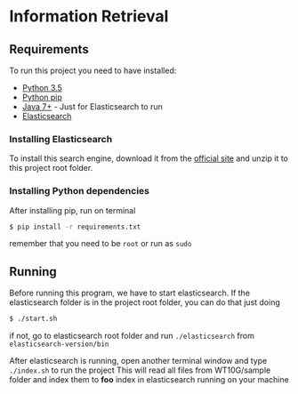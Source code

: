 # Information Retrieval

## Requirements

To run this project you need to have installed:
* [Python 3.5](https://www.python.org/)
* [Python pip](https://pypi.python.org/pypi/pip)
* [Java 7+](http://www.oracle.com/technetwork/java/javase/downloads/index.html) - Just for Elasticsearch to run
* [Elasticsearch](https://www.elastic.co/guide/en/elasticsearch/reference/current/setup.html#jvm-version)

### Installing Elasticsearch

To install this search engine, download it from the [official site](https://www.elastic.co/downloads/elasticsearch)
and unzip it to this project root folder.

### Installing Python dependencies

After installing pip, run on terminal
```bash
$ pip install -r requirements.txt
```
remember that you need to be `root` or run as `sudo`

## Running

Before running this program, we have to start elasticsearch. If the elasticsearch folder is in the project root folder,
you can do that just doing
```bash
$ ./start.sh
```

if not, go to elasticsearch root folder and run `./elasticsearch` from `elasticsearch-version/bin`

After elasticsearch is running, open another terminal window and type `./index.sh` to run the project
This will read all files from WT10G/sample folder and index them to __foo__ index in elasticsearch running on your machine